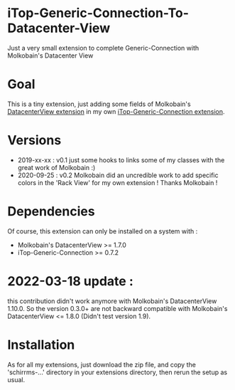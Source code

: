 # iTop-Generic-Connection-To-Datacenter-View
Just a very small extension to complete Generic-Connection with Molkobain's Datacenter View

# Goal

This is a tiny extension, just adding some fields of Molkobain's [DatacenterView extension](https://github.com/Molkobain/itop-datacenter-view) in my own [iTop-Generic-Connection extension](https://github.com/Schirrms/iTop-Generic-Connection).

# Versions

- 2019-xx-xx : v0.1 just some hooks to links some of my classes with the great work of Molkobain :)
- 2020-09-25 : v0.2 Molkobain did an uncredible work to add specific colors in the 'Rack View' for my own extension ! Thanks Molkobain !

# Dependencies

Of course, this extension can only be installed on a system with :

- Molkobain's DatacenterView >= 1.7.0
- iTop-Generic-Connection >= 0.7.2

# 2022-03-18 update : 

this contribution didn't work anymore with Molkobain's DatacenterView 1.10.0. So the version 0.3.0+ are not backward compatible with Molkobain's DatacenterView <= 1.8.0 (Didn't test version 1.9).

# Installation

As for all my extensions, just download the zip file, and copy the 'schirrms-...' directory in your extensions directory, then rerun the setup as usual.